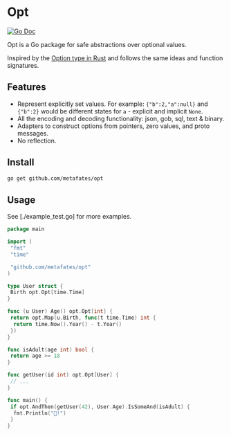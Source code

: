 # Opt

[![Go Doc](https://img.shields.io/badge/godoc-reference-blue.svg?style=flat-square)](http://godoc.org/github.com/metafates/opt)

Opt is a Go package for safe abstractions over optional values.

Inspired by the [Option type in Rust] and follows the same ideas and function signatures.

## Features

- Represent explicitly set values. For example: `{"b":2,"a":null}` and `{"b":2}` would be different states for `a` - explicit and implicit `None`.
- All the encoding and decoding functionality: json, gob, sql, text & binary.
- Adapters to construct options from pointers, zero values, and proto messages.
- No reflection.

## Install

```bash
go get github.com/metafates/opt
```

## Usage

See [./example_test.go] for more examples.

```go
package main

import (
 "fmt"
 "time"

 "github.com/metafates/opt"
)

type User struct {
 Birth opt.Opt[time.Time]
}

func (u User) Age() opt.Opt[int] {
 return opt.Map(u.Birth, func(t time.Time) int {
  return time.Now().Year() - t.Year()
 })
}

func isAdult(age int) bool {
 return age >= 18
}

func getUser(id int) opt.Opt[User] {
 // ...
}

func main() {
 if opt.AndThen(getUser(42), User.Age).IsSomeAnd(isAdult) {
  fmt.Println("🍺!")
 }
}
```

[Option type in Rust]: https://doc.rust-lang.org/std/option/enum.Option.html
